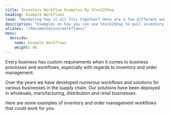 ```yaml
---
title: Inventory Workflow Examples By Stock2Shop
heading: Example Workflows
lead: "Wondering how it all fits together? Here are a few different ways to streamline your existing processes, depending on your ERP or accounting system and your e-commerce website."
description: "Examples on how you can use Stock2Shop to pull inventory data from accounting systems, send it to sales channels and push back orders."
aliases: "/documentation/workflows/"
menu:
  docside:
    name: Example Workflows
    weight: 40
---
```


Every business has custom requirements when it comes to business processes and workflows, especially with regards to inventory and order management.

Over the years we have developed numerous workflows and solutions for various businesses in the supply chain. Our solutions have been deployed in wholesale, manufacturing, distribution and retail businesses.

Here are some examples of inventory and order management workflows that could work for you.